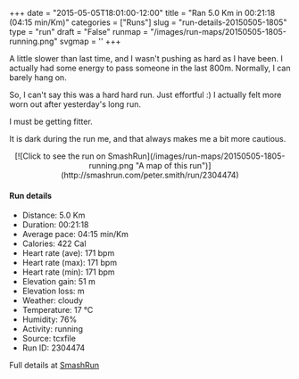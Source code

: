 +++
date = "2015-05-05T18:01:00-12:00"
title = "Ran 5.0 Km in 00:21:18 (04:15 min/Km)"
categories = ["Runs"]
slug = "run-details-20150505-1805"
type = "run"
draft = "False"
runmap = "/images/run-maps/20150505-1805-running.png"
svgmap = '<polyline points="95 80, 94 80, 88 78, 78 83, 71 96, 62 95, 59 100, 38 96, 40 82, 3 70, 5 65, 16 40, 40 14, 44 9, 56 0, 64 0, 69 3, 28 42, 69 4, 65 0, 56 1, 19 35, 3 70, 40 81, 37 95, 53 100, 66 97, 79 82, 94 79, 98 74">'
+++

A little slower than last time, and I wasn't pushing as hard as I have been. I actually had some energy to pass someone in the last 800m. Normally, I can barely hang on.

So, I can't say this was a hard hard run. Just effortful :) I actually felt more worn out after yesterday's long run. 

I must be getting fitter. 

It is dark during the run me, and that always makes me a bit more cautious. 



<!--more-->

<center>
[![Click to see the run on SmashRun](/images/run-maps/20150505-1805-running.png "A map of this run")](http://smashrun.com/peter.smith/run/2304474)
</center>

#### Run details

* Distance: 5.0 Km
* Duration: 00:21:18
* Average pace: 04:15 min/Km
* Calories: 422 Cal
* Heart rate (ave): 171 bpm
* Heart rate (max): 171 bpm
* Heart rate (min): 171 bpm
* Elevation gain: 51 m
* Elevation loss:  m
* Weather: cloudy
* Temperature: 17 &deg;C
* Humidity: 76%
* Activity: running
* Source: tcxfile
* Run ID: 2304474

Full details at [SmashRun](http://smashrun.com/peter.smith/run/2304474)